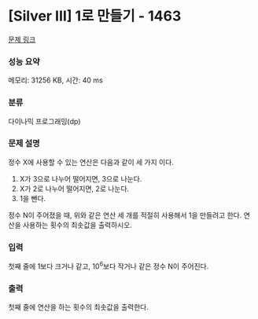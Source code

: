 # [Silver III] 1로 만들기 - 1463 

[문제 링크](https://www.acmicpc.net/problem/1463) 

### 성능 요약

메모리: 31256 KB, 시간: 40 ms

### 분류

다이나믹 프로그래밍(dp)

### 문제 설명

<p style="user-select: auto;">정수 X에 사용할 수 있는 연산은 다음과 같이 세 가지 이다.</p>

<ol style="user-select: auto;">
	<li style="user-select: auto;">X가 3으로 나누어 떨어지면, 3으로 나눈다.</li>
	<li style="user-select: auto;">X가 2로 나누어 떨어지면, 2로 나눈다.</li>
	<li style="user-select: auto;">1을 뺀다.</li>
</ol>

<p style="user-select: auto;">정수 N이 주어졌을 때, 위와 같은 연산 세 개를 적절히 사용해서 1을 만들려고 한다. 연산을 사용하는 횟수의 최솟값을 출력하시오.</p>

### 입력 

 <p style="user-select: auto;">첫째 줄에 1보다 크거나 같고, 10<sup style="user-select: auto;">6</sup>보다 작거나 같은 정수 N이 주어진다.</p>

### 출력 

 <p style="user-select: auto;">첫째 줄에 연산을 하는 횟수의 최솟값을 출력한다.</p>

